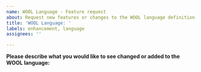 ```yaml
---
name: WOOL Language - Feature request
about: Request new features or changes to the WOOL language definition
title: 'WOOL Language: '
labels: enhancement, language
assignees: ''

---
```


**Please describe what you would like to see changed or added to the WOOL language:**
